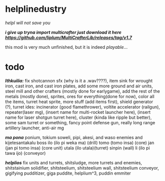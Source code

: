 # helplinedustry
*helpl will not save you*

***i give up tryna import multicrafter just download it here https://github.com/liplum/MultiCrafterLib/releases/tag/v1.7***

this mod is very much unfinished, but it is indeed *playable*...
# todo

***Ithkuilia:***
fix shotcannon sfx (why is it a .wav????), 
item sink for wrought iron, cast iron, and cast iron plates,
add some more ground and air units, 
steel mill and other crafters (mostly done for earlygame), 
add the rest of the metals (mostly done), 
sprites, 
ores for everything(done for now), 
color all the items, 
turret heat sprite, 
more stuff (add items first),
shield generator (?),
turret ides: incinerator (good flamethrower), voltite accelerator (railgun), repeater(laser mg), (insert name for multi-rocket launcher here), (insert name for laser shotgun turret here), cluster (kinda like ripple but better), some sam turret or something, fancy point defense gun, really long range artillery launcher, anti-air mg

***ma pona***
ponium, tokium
soweli, pipi, akesi, and waso enemies and kijetesantakalu boss
ilo (ilo pi weka ma) (drill)
tomo (tomo insa) (core)
jan (jan pi tomo insa) (core unit)
utala (ilo utala)(turret)
sinpin (wall)
li (ilo pi tawa ijo) (conveyor)

***helplios***
fix units and turrets, shitsludge, more turrets and enemies, shitstainium solidifier, shitsteelium, shitsteelium wall, shitsteelium conveyor, gigifying pudditizer, giga puddite, helplium^3, puddin emmiter
